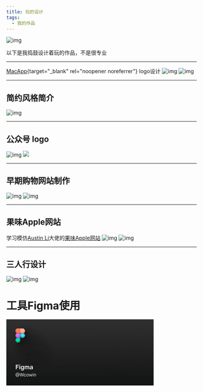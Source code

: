 ```yaml
---
title: 玩的设计
tags:
  - 我的作品
---
```

![img](https://cn.mcecy.com/image/20230401/bd42de2726075c84f5c44297f93cf221.png)

以下是我捣鼓设计着玩的作品，不是很专业  
***
[MacApp](https://macapp.org.cn/){target="_blank" rel="noopener noreferrer"} logo设计
![img](https://cn.mcecy.com/image/20230401/219682aee80dbf42ac2fd6931a719d7b.jpeg)
![img](https://cn.mcecy.com/image/20230401/06fcb3be6f1688dab454cb92e39613cc.png)
***
## 简约风格简介
![img](https://cn.mcecy.com/image/20230715/8ab6c5061737e364fe9ad6502552c5e4.png)
***

## 公众号 logo
![img](https://cn.mcecy.com/image/20230716/fbb63ff1b98f57f4f2cf92b75cfffb4d.jpeg)
<img class="img1" src="https://cn.mcecy.com/image/20230617/4e9361ee7d2d03ecb9de8aef7531db03.jpg">
***
## 早期购物网站制作  
![img](https://cn.mcecy.com/image/20230402/574c2334f9dfc5f88395acebfc630c23.png)
![img](https://cn.mcecy.com/image/20230402/8319a9373ecb7a0319f3d8b036bb412b.png)

***
## 果味Apple网站
学习模仿[Austin Li](https://github.com/austin2035/astro-air-blog)大佬的[果味Apple网站](https://wcowinastro.netlify.app/)
![img](https://cn.mcecy.com/image/20230505/61097d7951b8f10212a5ef7251615771.png)
![img](https://cn.mcecy.com/image/20230505/7d43a3f6641b35f70c7c1c2e1ac33520.png)
***
## 三人行设计
![img](https://cn.mcecy.com/image/20230503/fe666fc82cfee7250bb2afc3b108b2f0.png)
![img](https://cn.mcecy.com/image/20230528/66700ff7433b1618d6b995e13e1c2644.png)

# 工具Figma使用
<svg width="390" height="175" viewBox="0 0 390 175" fill="none" xmlns="http://www.w3.org/2000/svg">
<rect width="390" height="175" fill="url(#paint0_linear_45_32412)"/>
<g opacity="0.05" filter="url(#filter0_f_45_32412)">
<mask id="mask0_45_32412" style="mask-type:alpha" maskUnits="userSpaceOnUse" x="76" y="76" width="48" height="48">
<path d="M76.4022 82.6183C76.4022 79.2009 79.1726 76.4305 82.59 76.4305H88.7778V88.8061H82.59C79.1726 88.8061 76.4022 86.0358 76.4022 82.6183V82.6183Z" fill="#FF773D"/>
<path d="M76.4022 94.9939C76.4022 91.5765 79.1726 88.8062 82.59 88.8062H88.7778V101.182H82.59C79.1726 101.182 76.4022 98.4114 76.4022 94.9939V94.9939Z" fill="#C677FF"/>
<path d="M101.153 82.6183C101.153 79.2009 98.383 76.4305 94.9655 76.4305H88.7777V88.8061H94.9655C98.3829 88.8061 101.153 86.0358 101.153 82.6183V82.6183Z" fill="#FFB1A3"/>
<circle cx="94.9656" cy="94.9939" r="6.1878" fill="#2FEBFF"/>
<path d="M88.7778 107.369C88.7778 110.787 86.0074 113.557 82.59 113.557C79.1726 113.557 76.4022 110.787 76.4022 107.369C76.4022 103.952 79.1726 101.182 82.59 101.182C84.3596 101.182 88.7778 101.182 88.7778 101.182C88.7778 101.182 88.7778 105.722 88.7778 107.369Z" fill="#00EDAB"/>
</mask>
<g mask="url(#mask0_45_32412)">
<g filter="url(#filter1_d_45_32412)">
<rect x="76" y="76" width="47.9993" height="47.9981" fill="#171717"/>
</g>
</g>
</g>
<g opacity="0.1" filter="url(#filter2_f_45_32412)">
<mask id="mask1_45_32412" style="mask-type:alpha" maskUnits="userSpaceOnUse" x="72" y="72" width="48" height="48">
<path d="M72.4022 78.6183C72.4022 75.2009 75.1726 72.4305 78.59 72.4305H84.7778V84.8061H78.59C75.1726 84.8061 72.4022 82.0358 72.4022 78.6183V78.6183Z" fill="#FF773D"/>
<path d="M72.4022 90.9939C72.4022 87.5765 75.1726 84.8062 78.59 84.8062H84.7778V97.1817H78.59C75.1726 97.1817 72.4022 94.4114 72.4022 90.9939V90.9939Z" fill="#C677FF"/>
<path d="M97.1533 78.6183C97.1533 75.2009 94.383 72.4305 90.9655 72.4305H84.7777V84.8061H90.9655C94.3829 84.8061 97.1533 82.0358 97.1533 78.6183V78.6183Z" fill="#FFB1A3"/>
<circle cx="90.9656" cy="90.9939" r="6.1878" fill="#2FEBFF"/>
<path d="M84.7778 103.369C84.7778 106.787 82.0074 109.557 78.59 109.557C75.1726 109.557 72.4022 106.787 72.4022 103.369C72.4022 99.952 75.1726 97.1816 78.59 97.1816C80.3596 97.1816 84.7778 97.1816 84.7778 97.1816C84.7778 97.1816 84.7778 101.722 84.7778 103.369Z" fill="#00EDAB"/>
</mask>
<g mask="url(#mask1_45_32412)">
<g filter="url(#filter3_d_45_32412)">
<rect x="72" y="72" width="47.9993" height="47.9981" fill="#171717"/>
</g>
</g>
</g>
<g opacity="0.15" filter="url(#filter4_f_45_32412)">
<mask id="mask2_45_32412" style="mask-type:alpha" maskUnits="userSpaceOnUse" x="68" y="68" width="48" height="48">
<path d="M68.4022 74.6183C68.4022 71.2009 71.1726 68.4305 74.59 68.4305H80.7778V80.8061H74.59C71.1726 80.8061 68.4022 78.0358 68.4022 74.6183V74.6183Z" fill="#FF773D"/>
<path d="M68.4022 86.9939C68.4022 83.5765 71.1726 80.8062 74.59 80.8062H80.7778V93.1817H74.59C71.1726 93.1817 68.4022 90.4114 68.4022 86.9939V86.9939Z" fill="#C677FF"/>
<path d="M93.1533 74.6183C93.1533 71.2009 90.383 68.4305 86.9655 68.4305H80.7777V80.8061H86.9655C90.3829 80.8061 93.1533 78.0358 93.1533 74.6183V74.6183Z" fill="#FFB1A3"/>
<circle cx="86.9656" cy="86.9939" r="6.1878" fill="#2FEBFF"/>
<path d="M80.7778 99.3694C80.7778 102.787 78.0074 105.557 74.59 105.557C71.1726 105.557 68.4022 102.787 68.4022 99.3694C68.4022 95.952 71.1726 93.1816 74.59 93.1816C76.3596 93.1816 80.7778 93.1816 80.7778 93.1816C80.7778 93.1816 80.7778 97.7216 80.7778 99.3694Z" fill="#00EDAB"/>
</mask>
<g mask="url(#mask2_45_32412)">
<g filter="url(#filter5_d_45_32412)">
<rect x="68" y="68" width="47.9993" height="47.9981" fill="#171717"/>
</g>
</g>
</g>
<g opacity="0.2" filter="url(#filter6_f_45_32412)">
<mask id="mask3_45_32412" style="mask-type:alpha" maskUnits="userSpaceOnUse" x="64" y="64" width="48" height="48">
<path d="M64.4022 70.6183C64.4022 67.2009 67.1726 64.4305 70.59 64.4305H76.7778V76.8061H70.59C67.1726 76.8061 64.4022 74.0358 64.4022 70.6183V70.6183Z" fill="#FF773D"/>
<path d="M64.4022 82.9939C64.4022 79.5765 67.1726 76.8062 70.59 76.8062H76.7778V89.1817H70.59C67.1726 89.1817 64.4022 86.4114 64.4022 82.9939V82.9939Z" fill="#C677FF"/>
<path d="M89.1533 70.6183C89.1533 67.2009 86.383 64.4305 82.9655 64.4305H76.7777V76.8061H82.9655C86.3829 76.8061 89.1533 74.0358 89.1533 70.6183V70.6183Z" fill="#FFB1A3"/>
<circle cx="82.9656" cy="82.9939" r="6.1878" fill="#2FEBFF"/>
<path d="M76.7778 95.3694C76.7778 98.7869 74.0074 101.557 70.59 101.557C67.1726 101.557 64.4022 98.7869 64.4022 95.3694C64.4022 91.952 67.1726 89.1816 70.59 89.1816C72.3596 89.1816 76.7778 89.1816 76.7778 89.1816C76.7778 89.1816 76.7778 93.7216 76.7778 95.3694Z" fill="#00EDAB"/>
</mask>
<g mask="url(#mask3_45_32412)">
<g filter="url(#filter7_d_45_32412)">
<rect x="64" y="64" width="47.9993" height="47.9981" fill="#171717"/>
</g>
</g>
</g>
<g opacity="0.25" filter="url(#filter8_f_45_32412)">
<mask id="mask4_45_32412" style="mask-type:alpha" maskUnits="userSpaceOnUse" x="56" y="56" width="48" height="48">
<path d="M56.4022 62.6183C56.4022 59.2009 59.1726 56.4305 62.59 56.4305H68.7778V68.8061H62.59C59.1726 68.8061 56.4022 66.0358 56.4022 62.6183V62.6183Z" fill="#FF773D"/>
<path d="M56.4022 74.9939C56.4022 71.5765 59.1726 68.8062 62.59 68.8062H68.7778V81.1817H62.59C59.1726 81.1817 56.4022 78.4114 56.4022 74.9939V74.9939Z" fill="#C677FF"/>
<path d="M81.1533 62.6183C81.1533 59.2009 78.383 56.4305 74.9655 56.4305H68.7777V68.8061H74.9655C78.3829 68.8061 81.1533 66.0358 81.1533 62.6183V62.6183Z" fill="#FFB1A3"/>
<circle cx="74.9656" cy="74.9939" r="6.1878" fill="#2FEBFF"/>
<path d="M68.7778 87.3694C68.7778 90.7869 66.0074 93.5572 62.59 93.5572C59.1726 93.5572 56.4022 90.7869 56.4022 87.3694C56.4022 83.952 59.1726 81.1816 62.59 81.1816C64.3596 81.1816 68.7778 81.1816 68.7778 81.1816C68.7778 81.1816 68.7778 85.7216 68.7778 87.3694Z" fill="#00EDAB"/>
</mask>
<g mask="url(#mask4_45_32412)">
<g filter="url(#filter9_d_45_32412)">
<rect x="56" y="56" width="47.9993" height="47.9981" fill="#171717"/>
</g>
</g>
</g>
<g opacity="0.3" filter="url(#filter10_f_45_32412)">
<mask id="mask5_45_32412" style="mask-type:alpha" maskUnits="userSpaceOnUse" x="48" y="48" width="48" height="48">
<path d="M48.4022 54.6183C48.4022 51.2009 51.1726 48.4305 54.59 48.4305H60.7778V60.8061H54.59C51.1726 60.8061 48.4022 58.0358 48.4022 54.6183V54.6183Z" fill="#FF773D"/>
<path d="M48.4022 66.9939C48.4022 63.5765 51.1726 60.8062 54.59 60.8062H60.7778V73.1817H54.59C51.1726 73.1817 48.4022 70.4114 48.4022 66.9939V66.9939Z" fill="#C677FF"/>
<path d="M73.1533 54.6183C73.1533 51.2009 70.383 48.4305 66.9655 48.4305H60.7777V60.8061H66.9655C70.3829 60.8061 73.1533 58.0358 73.1533 54.6183V54.6183Z" fill="#FFB1A3"/>
<circle cx="66.9656" cy="66.9939" r="6.1878" fill="#2FEBFF"/>
<path d="M60.7778 79.3694C60.7778 82.7869 58.0074 85.5572 54.59 85.5572C51.1726 85.5572 48.4022 82.7869 48.4022 79.3694C48.4022 75.952 51.1726 73.1816 54.59 73.1816C56.3596 73.1816 60.7778 73.1816 60.7778 73.1816C60.7778 73.1816 60.7778 77.7216 60.7778 79.3694Z" fill="#00EDAB"/>
</mask>
<g mask="url(#mask5_45_32412)">
<g filter="url(#filter11_d_45_32412)">
<rect x="48" y="48" width="47.9993" height="47.9981" fill="#171717"/>
</g>
</g>
</g>
<g opacity="0.35" filter="url(#filter12_f_45_32412)">
<mask id="mask6_45_32412" style="mask-type:alpha" maskUnits="userSpaceOnUse" x="40" y="40" width="48" height="48">
<path d="M40.4022 46.6183C40.4022 43.2009 43.1726 40.4305 46.59 40.4305H52.7778V52.8061H46.59C43.1726 52.8061 40.4022 50.0358 40.4022 46.6183V46.6183Z" fill="#FF773D"/>
<path d="M40.4022 58.9939C40.4022 55.5765 43.1726 52.8062 46.59 52.8062H52.7778V65.1817H46.59C43.1726 65.1817 40.4022 62.4114 40.4022 58.9939V58.9939Z" fill="#C677FF"/>
<path d="M65.1533 46.6183C65.1533 43.2009 62.383 40.4305 58.9655 40.4305H52.7777V52.8061H58.9655C62.3829 52.8061 65.1533 50.0358 65.1533 46.6183V46.6183Z" fill="#FFB1A3"/>
<circle cx="58.9656" cy="58.9939" r="6.1878" fill="#2FEBFF"/>
<path d="M52.7778 71.3694C52.7778 74.7869 50.0074 77.5572 46.59 77.5572C43.1726 77.5572 40.4022 74.7869 40.4022 71.3694C40.4022 67.952 43.1726 65.1816 46.59 65.1816C48.3596 65.1816 52.7778 65.1816 52.7778 65.1816C52.7778 65.1816 52.7778 69.7216 52.7778 71.3694Z" fill="#00EDAB"/>
</mask>
<g mask="url(#mask6_45_32412)">
<g filter="url(#filter13_d_45_32412)">
<rect x="40" y="40" width="47.9993" height="47.9981" fill="#171717"/>
</g>
</g>
</g>
<g opacity="0.4" filter="url(#filter14_f_45_32412)">
<mask id="mask7_45_32412" style="mask-type:alpha" maskUnits="userSpaceOnUse" x="39" y="39" width="48" height="48">
<path d="M39.4022 45.6183C39.4022 42.2009 42.1726 39.4305 45.59 39.4305H51.7778V51.8061H45.59C42.1726 51.8061 39.4022 49.0358 39.4022 45.6183V45.6183Z" fill="#FF773D"/>
<path d="M39.4022 57.9939C39.4022 54.5765 42.1726 51.8062 45.59 51.8062H51.7778V64.1817H45.59C42.1726 64.1817 39.4022 61.4114 39.4022 57.9939V57.9939Z" fill="#C677FF"/>
<path d="M64.1533 45.6183C64.1533 42.2009 61.383 39.4305 57.9655 39.4305H51.7777V51.8061H57.9655C61.3829 51.8061 64.1533 49.0358 64.1533 45.6183V45.6183Z" fill="#FFB1A3"/>
<circle cx="57.9656" cy="57.9939" r="6.1878" fill="#2FEBFF"/>
<path d="M51.7778 70.3694C51.7778 73.7869 49.0074 76.5572 45.59 76.5572C42.1726 76.5572 39.4022 73.7869 39.4022 70.3694C39.4022 66.952 42.1726 64.1816 45.59 64.1816C47.3596 64.1816 51.7778 64.1816 51.7778 64.1816C51.7778 64.1816 51.7778 68.7216 51.7778 70.3694Z" fill="#00EDAB"/>
</mask>
<g mask="url(#mask7_45_32412)">
<g filter="url(#filter15_d_45_32412)">
<rect x="39" y="39" width="47.9993" height="47.9981" fill="#171717"/>
</g>
</g>
</g>
<g opacity="0.45" filter="url(#filter16_f_45_32412)">
<mask id="mask8_45_32412" style="mask-type:alpha" maskUnits="userSpaceOnUse" x="35" y="35" width="48" height="48">
<path d="M35.4022 41.6183C35.4022 38.2009 38.1726 35.4305 41.59 35.4305H47.7778V47.8061H41.59C38.1726 47.8061 35.4022 45.0358 35.4022 41.6183V41.6183Z" fill="#FF773D"/>
<path d="M35.4022 53.9939C35.4022 50.5765 38.1726 47.8062 41.59 47.8062H47.7778V60.1817H41.59C38.1726 60.1817 35.4022 57.4114 35.4022 53.9939V53.9939Z" fill="#C677FF"/>
<path d="M60.1533 41.6183C60.1533 38.2009 57.383 35.4305 53.9655 35.4305H47.7777V47.8061H53.9655C57.3829 47.8061 60.1533 45.0358 60.1533 41.6183V41.6183Z" fill="#FFB1A3"/>
<circle cx="53.9656" cy="53.9939" r="6.1878" fill="#2FEBFF"/>
<path d="M47.7778 66.3694C47.7778 69.7869 45.0074 72.5572 41.59 72.5572C38.1726 72.5572 35.4022 69.7869 35.4022 66.3694C35.4022 62.952 38.1726 60.1816 41.59 60.1816C43.3596 60.1816 47.7778 60.1816 47.7778 60.1816C47.7778 60.1816 47.7778 64.7216 47.7778 66.3694Z" fill="#00EDAB"/>
</mask>
<g mask="url(#mask8_45_32412)">
<g filter="url(#filter17_d_45_32412)">
<rect x="35" y="35" width="47.9993" height="47.9981" fill="#171717"/>
</g>
</g>
</g>
<g opacity="0.5" filter="url(#filter18_f_45_32412)">
<mask id="mask9_45_32412" style="mask-type:alpha" maskUnits="userSpaceOnUse" x="31" y="31" width="48" height="48">
<path d="M31.4022 37.6183C31.4022 34.2009 34.1726 31.4305 37.59 31.4305H43.7778V43.8061H37.59C34.1726 43.8061 31.4022 41.0358 31.4022 37.6183V37.6183Z" fill="#FF773D"/>
<path d="M31.4022 49.9939C31.4022 46.5765 34.1726 43.8062 37.59 43.8062H43.7778V56.1817H37.59C34.1726 56.1817 31.4022 53.4114 31.4022 49.9939V49.9939Z" fill="#C677FF"/>
<path d="M56.1533 37.6183C56.1533 34.2009 53.383 31.4305 49.9655 31.4305H43.7777V43.8061H49.9655C53.3829 43.8061 56.1533 41.0358 56.1533 37.6183V37.6183Z" fill="#FFB1A3"/>
<circle cx="49.9656" cy="49.9939" r="6.1878" fill="#2FEBFF"/>
<path d="M43.7778 62.3694C43.7778 65.7869 41.0074 68.5572 37.59 68.5572C34.1726 68.5572 31.4022 65.7869 31.4022 62.3694C31.4022 58.952 34.1726 56.1816 37.59 56.1816C39.3596 56.1816 43.7778 56.1816 43.7778 56.1816C43.7778 56.1816 43.7778 60.7216 43.7778 62.3694Z" fill="#00EDAB"/>
</mask>
<g mask="url(#mask9_45_32412)">
<g filter="url(#filter19_d_45_32412)">
<rect x="31" y="31" width="47.9993" height="47.9981" fill="#171717"/>
</g>
</g>
</g>
<g opacity="0.55" filter="url(#filter20_f_45_32412)">
<mask id="mask10_45_32412" style="mask-type:alpha" maskUnits="userSpaceOnUse" x="29" y="29" width="48" height="48">
<path d="M29.4022 35.6183C29.4022 32.2009 32.1726 29.4305 35.59 29.4305H41.7778V41.8061H35.59C32.1726 41.8061 29.4022 39.0358 29.4022 35.6183V35.6183Z" fill="#FF773D"/>
<path d="M29.4022 47.9939C29.4022 44.5765 32.1726 41.8062 35.59 41.8062H41.7778V54.1817H35.59C32.1726 54.1817 29.4022 51.4114 29.4022 47.9939V47.9939Z" fill="#C677FF"/>
<path d="M54.1533 35.6183C54.1533 32.2009 51.383 29.4305 47.9655 29.4305H41.7777V41.8061H47.9655C51.3829 41.8061 54.1533 39.0358 54.1533 35.6183V35.6183Z" fill="#FFB1A3"/>
<circle cx="47.9656" cy="47.9939" r="6.1878" fill="#2FEBFF"/>
<path d="M41.7778 60.3694C41.7778 63.7869 39.0074 66.5572 35.59 66.5572C32.1726 66.5572 29.4022 63.7869 29.4022 60.3694C29.4022 56.952 32.1726 54.1816 35.59 54.1816C37.3596 54.1816 41.7778 54.1816 41.7778 54.1816C41.7778 54.1816 41.7778 58.7216 41.7778 60.3694Z" fill="#00EDAB"/>
</mask>
<g mask="url(#mask10_45_32412)">
<g filter="url(#filter21_d_45_32412)">
<rect x="29" y="29" width="47.9993" height="47.9981" fill="#171717"/>
</g>
</g>
</g>
<g opacity="0.6" filter="url(#filter22_f_45_32412)">
<mask id="mask11_45_32412" style="mask-type:alpha" maskUnits="userSpaceOnUse" x="27" y="27" width="48" height="48">
<path d="M27.4022 33.6183C27.4022 30.2009 30.1726 27.4305 33.59 27.4305H39.7778V39.8061H33.59C30.1726 39.8061 27.4022 37.0358 27.4022 33.6183V33.6183Z" fill="#FF773D"/>
<path d="M27.4022 45.9939C27.4022 42.5765 30.1726 39.8062 33.59 39.8062H39.7778V52.1817H33.59C30.1726 52.1817 27.4022 49.4114 27.4022 45.9939V45.9939Z" fill="#C677FF"/>
<path d="M52.1533 33.6183C52.1533 30.2009 49.383 27.4305 45.9655 27.4305H39.7777V39.8061H45.9655C49.3829 39.8061 52.1533 37.0358 52.1533 33.6183V33.6183Z" fill="#FFB1A3"/>
<circle cx="45.9656" cy="45.9939" r="6.1878" fill="#2FEBFF"/>
<path d="M39.7778 58.3694C39.7778 61.7869 37.0074 64.5572 33.59 64.5572C30.1726 64.5572 27.4022 61.7869 27.4022 58.3694C27.4022 54.952 30.1726 52.1816 33.59 52.1816C35.3596 52.1816 39.7778 52.1816 39.7778 52.1816C39.7778 52.1816 39.7778 56.7216 39.7778 58.3694Z" fill="#00EDAB"/>
</mask>
<g mask="url(#mask11_45_32412)">
<g filter="url(#filter23_d_45_32412)">
<rect x="27" y="27" width="47.9993" height="47.9981" fill="#171717"/>
</g>
</g>
</g>
<g opacity="0.6" filter="url(#filter24_f_45_32412)">
<mask id="mask12_45_32412" style="mask-type:alpha" maskUnits="userSpaceOnUse" x="26" y="26" width="48" height="48">
<path d="M26.4022 32.6183C26.4022 29.2009 29.1726 26.4305 32.59 26.4305H38.7778V38.8061H32.59C29.1726 38.8061 26.4022 36.0358 26.4022 32.6183V32.6183Z" fill="#FF773D"/>
<path d="M26.4022 44.9939C26.4022 41.5765 29.1726 38.8062 32.59 38.8062H38.7778V51.1817H32.59C29.1726 51.1817 26.4022 48.4114 26.4022 44.9939V44.9939Z" fill="#C677FF"/>
<path d="M51.1533 32.6183C51.1533 29.2009 48.383 26.4305 44.9655 26.4305H38.7777V38.8061H44.9655C48.3829 38.8061 51.1533 36.0358 51.1533 32.6183V32.6183Z" fill="#FFB1A3"/>
<circle cx="44.9656" cy="44.9939" r="6.1878" fill="#2FEBFF"/>
<path d="M38.7778 57.3694C38.7778 60.7869 36.0074 63.5572 32.59 63.5572C29.1726 63.5572 26.4022 60.7869 26.4022 57.3694C26.4022 53.952 29.1726 51.1816 32.59 51.1816C34.3596 51.1816 38.7778 51.1816 38.7778 51.1816C38.7778 51.1816 38.7778 55.7216 38.7778 57.3694Z" fill="#00EDAB"/>
</mask>
<g mask="url(#mask12_45_32412)">
<g filter="url(#filter25_d_45_32412)">
<rect x="26" y="26" width="47.9993" height="47.9981" fill="#171717"/>
</g>
</g>
</g>
<g opacity="0.6" filter="url(#filter26_f_45_32412)">
<mask id="mask13_45_32412" style="mask-type:alpha" maskUnits="userSpaceOnUse" x="25" y="25" width="48" height="48">
<path d="M25.4022 31.6183C25.4022 28.2009 28.1726 25.4305 31.59 25.4305H37.7778V37.8061H31.59C28.1726 37.8061 25.4022 35.0358 25.4022 31.6183V31.6183Z" fill="#FF773D"/>
<path d="M25.4022 43.9939C25.4022 40.5765 28.1726 37.8062 31.59 37.8062H37.7778V50.1817H31.59C28.1726 50.1817 25.4022 47.4114 25.4022 43.9939V43.9939Z" fill="#C677FF"/>
<path d="M50.1533 31.6183C50.1533 28.2009 47.383 25.4305 43.9655 25.4305H37.7777V37.8061H43.9655C47.3829 37.8061 50.1533 35.0358 50.1533 31.6183V31.6183Z" fill="#FFB1A3"/>
<circle cx="43.9656" cy="43.9939" r="6.1878" fill="#2FEBFF"/>
<path d="M37.7778 56.3694C37.7778 59.7869 35.0074 62.5572 31.59 62.5572C28.1726 62.5572 25.4022 59.7869 25.4022 56.3694C25.4022 52.952 28.1726 50.1816 31.59 50.1816C33.3596 50.1816 37.7778 50.1816 37.7778 50.1816C37.7778 50.1816 37.7778 54.7216 37.7778 56.3694Z" fill="#00EDAB"/>
</mask>
<g mask="url(#mask13_45_32412)">
<g filter="url(#filter27_d_45_32412)">
<rect x="25" y="25" width="47.9993" height="47.9981" fill="#171717"/>
</g>
</g>
</g>
<g opacity="0.6" filter="url(#filter28_f_45_32412)">
<mask id="mask14_45_32412" style="mask-type:alpha" maskUnits="userSpaceOnUse" x="24" y="24" width="49" height="49">
<path d="M24.9022 31.1183C24.9022 27.7009 27.6726 24.9305 31.09 24.9305H37.2778V37.3061H31.09C27.6726 37.3061 24.9022 34.5358 24.9022 31.1183V31.1183Z" fill="#FF773D"/>
<path d="M24.9022 43.4939C24.9022 40.0765 27.6726 37.3062 31.09 37.3062H37.2778V49.6817H31.09C27.6726 49.6817 24.9022 46.9114 24.9022 43.4939V43.4939Z" fill="#C677FF"/>
<path d="M49.6533 31.1183C49.6533 27.7009 46.883 24.9305 43.4655 24.9305H37.2777V37.3061H43.4655C46.8829 37.3061 49.6533 34.5358 49.6533 31.1183V31.1183Z" fill="#FFB1A3"/>
<circle cx="43.4656" cy="43.4939" r="6.1878" fill="#2FEBFF"/>
<path d="M37.2778 55.8694C37.2778 59.2869 34.5074 62.0572 31.09 62.0572C27.6726 62.0572 24.9022 59.2869 24.9022 55.8694C24.9022 52.452 27.6726 49.6816 31.09 49.6816C32.8596 49.6816 37.2778 49.6816 37.2778 49.6816C37.2778 49.6816 37.2778 54.2216 37.2778 55.8694Z" fill="#00EDAB"/>
</mask>
<g mask="url(#mask14_45_32412)">
<g filter="url(#filter29_d_45_32412)">
<rect x="24.5" y="24.5" width="47.9993" height="47.9981" fill="#171717"/>
</g>
</g>
</g>
<g filter="url(#filter30_ii_45_32412)">
<path d="M24.4022 30.6183C24.4022 27.2009 27.1726 24.4305 30.59 24.4305H36.7778V36.8061H30.59C27.1726 36.8061 24.4022 34.0358 24.4022 30.6183V30.6183Z" fill="#FF773D"/>
</g>
<g filter="url(#filter31_ii_45_32412)">
<path d="M24.4022 42.9939C24.4022 39.5765 27.1726 36.8062 30.59 36.8062H36.7778V49.1817H30.59C27.1726 49.1817 24.4022 46.4114 24.4022 42.9939V42.9939Z" fill="#C677FF"/>
</g>
<g filter="url(#filter32_ii_45_32412)">
<path d="M49.1533 30.6183C49.1533 27.2009 46.383 24.4305 42.9655 24.4305H36.7777V36.8061H42.9655C46.3829 36.8061 49.1533 34.0358 49.1533 30.6183V30.6183Z" fill="#FFB1A3"/>
</g>
<g filter="url(#filter33_ii_45_32412)">
<circle cx="42.9656" cy="42.9939" r="6.1878" fill="#2FEBFF"/>
</g>
<g filter="url(#filter34_ii_45_32412)">
<path d="M36.7778 55.3694C36.7778 58.7869 34.0074 61.5572 30.59 61.5572C27.1726 61.5572 24.4022 58.7869 24.4022 55.3694C24.4022 51.952 27.1726 49.1816 30.59 49.1816C32.3596 49.1816 36.7778 49.1816 36.7778 49.1816C36.7778 49.1816 36.7778 53.7216 36.7778 55.3694Z" fill="#00EDAB"/>
</g>
<path d="M25.1477 132V120.364H32.6023V122.131H27.2557V125.29H32.0909V127.057H27.2557V132H25.1477ZM34.4318 132V123.273H36.4886V132H34.4318ZM35.4659 122.034C35.1402 122.034 34.8598 121.926 34.625 121.71C34.3902 121.491 34.2727 121.227 34.2727 120.92C34.2727 120.61 34.3902 120.347 34.625 120.131C34.8598 119.911 35.1402 119.801 35.4659 119.801C35.7955 119.801 36.0758 119.911 36.3068 120.131C36.5417 120.347 36.6591 120.61 36.6591 120.92C36.6591 121.227 36.5417 121.491 36.3068 121.71C36.0758 121.926 35.7955 122.034 35.4659 122.034ZM42.3991 135.455C41.6605 135.455 41.026 135.354 40.4957 135.153C39.9654 134.956 39.5393 134.691 39.2173 134.358C38.8954 134.025 38.6719 133.655 38.5469 133.25L40.3991 132.801C40.4825 132.972 40.6037 133.14 40.7628 133.307C40.9219 133.477 41.1359 133.617 41.4048 133.727C41.6776 133.841 42.0204 133.898 42.4332 133.898C43.0166 133.898 43.4995 133.756 43.8821 133.472C44.2647 133.191 44.456 132.729 44.456 132.085V130.432H44.3537C44.2476 130.644 44.0923 130.862 43.8878 131.085C43.687 131.309 43.42 131.496 43.0866 131.648C42.7571 131.799 42.3423 131.875 41.8423 131.875C41.1719 131.875 40.5639 131.718 40.0185 131.403C39.4768 131.085 39.045 130.612 38.723 129.983C38.4048 129.35 38.2457 128.559 38.2457 127.608C38.2457 126.65 38.4048 125.841 38.723 125.182C39.045 124.519 39.4787 124.017 40.0241 123.676C40.5696 123.331 41.1776 123.159 41.848 123.159C42.3594 123.159 42.7798 123.246 43.1094 123.42C43.4427 123.591 43.7079 123.797 43.9048 124.04C44.1018 124.278 44.2514 124.504 44.3537 124.716H44.4673V123.273H46.4957V132.142C46.4957 132.888 46.3177 133.506 45.9616 133.994C45.6056 134.483 45.1188 134.848 44.5014 135.091C43.884 135.333 43.1832 135.455 42.3991 135.455ZM42.4162 130.261C42.8518 130.261 43.223 130.155 43.5298 129.943C43.8366 129.731 44.0696 129.426 44.2287 129.028C44.3878 128.631 44.4673 128.153 44.4673 127.597C44.4673 127.047 44.3878 126.566 44.2287 126.153C44.0734 125.741 43.8423 125.42 43.5355 125.193C43.2325 124.962 42.8594 124.847 42.4162 124.847C41.9579 124.847 41.5753 124.966 41.2685 125.205C40.9616 125.443 40.7306 125.771 40.5753 126.188C40.42 126.6 40.3423 127.07 40.3423 127.597C40.3423 128.131 40.42 128.598 40.5753 129C40.7344 129.398 40.9673 129.708 41.2741 129.932C41.5848 130.152 41.9654 130.261 42.4162 130.261ZM48.6037 132V123.273H50.5696V124.756H50.6719C50.8537 124.256 51.1548 123.866 51.5753 123.585C51.9957 123.301 52.4976 123.159 53.081 123.159C53.6719 123.159 54.17 123.303 54.5753 123.591C54.9844 123.875 55.2723 124.263 55.4389 124.756H55.5298C55.723 124.271 56.0488 123.884 56.5071 123.597C56.9692 123.305 57.5166 123.159 58.1491 123.159C58.9522 123.159 59.6075 123.413 60.1151 123.92C60.6226 124.428 60.8764 125.169 60.8764 126.142V132H58.8139V126.46C58.8139 125.919 58.67 125.523 58.3821 125.273C58.0942 125.019 57.742 124.892 57.3253 124.892C56.8291 124.892 56.4408 125.047 56.1605 125.358C55.884 125.665 55.7457 126.064 55.7457 126.557V132H53.7287V126.375C53.7287 125.924 53.5923 125.564 53.3196 125.295C53.0507 125.027 52.6984 124.892 52.2628 124.892C51.9673 124.892 51.6984 124.968 51.456 125.119C51.2135 125.267 51.0204 125.477 50.8764 125.75C50.7325 126.019 50.6605 126.333 50.6605 126.693V132H48.6037ZM65.4744 132.176C64.9214 132.176 64.4233 132.078 63.9801 131.881C63.5407 131.68 63.1922 131.384 62.9347 130.994C62.6809 130.604 62.554 130.123 62.554 129.551C62.554 129.059 62.6449 128.652 62.8267 128.33C63.0085 128.008 63.2566 127.75 63.571 127.557C63.8854 127.364 64.2396 127.218 64.6335 127.119C65.0313 127.017 65.4422 126.943 65.8665 126.898C66.3778 126.845 66.7926 126.797 67.1108 126.756C67.429 126.71 67.66 126.642 67.804 126.551C67.9517 126.456 68.0256 126.311 68.0256 126.114V126.08C68.0256 125.652 67.8987 125.32 67.6449 125.085C67.3911 124.85 67.0256 124.733 66.5483 124.733C66.0445 124.733 65.6449 124.843 65.3494 125.062C65.0578 125.282 64.8608 125.542 64.7585 125.841L62.8381 125.568C62.9896 125.038 63.2396 124.595 63.5881 124.239C63.9366 123.879 64.3627 123.61 64.8665 123.432C65.3703 123.25 65.9271 123.159 66.5369 123.159C66.9574 123.159 67.3759 123.208 67.7926 123.307C68.2093 123.405 68.59 123.568 68.9347 123.795C69.2794 124.019 69.5559 124.324 69.7642 124.71C69.9763 125.097 70.0824 125.58 70.0824 126.159V132H68.1051V130.801H68.0369C67.9119 131.044 67.7358 131.271 67.5085 131.483C67.285 131.691 67.0028 131.86 66.6619 131.989C66.3248 132.114 65.929 132.176 65.4744 132.176ZM66.0085 130.665C66.4214 130.665 66.7794 130.583 67.0824 130.42C67.3854 130.254 67.6184 130.034 67.7812 129.761C67.9479 129.489 68.0312 129.191 68.0312 128.869V127.841C67.9669 127.894 67.857 127.943 67.7017 127.989C67.5502 128.034 67.3797 128.074 67.1903 128.108C67.0009 128.142 66.8134 128.172 66.6278 128.199C66.4422 128.225 66.2813 128.248 66.1449 128.267C65.8381 128.309 65.5634 128.377 65.321 128.472C65.0786 128.566 64.8873 128.699 64.7472 128.869C64.607 129.036 64.5369 129.252 64.5369 129.517C64.5369 129.896 64.6752 130.182 64.9517 130.375C65.2282 130.568 65.5805 130.665 66.0085 130.665Z" fill="#FBFBFB"/>
<path d="M29.9489 152.023C29.0795 152.023 28.3111 151.903 27.6435 151.665C26.9759 151.429 26.4148 151.081 25.9602 150.621C25.5057 150.161 25.1619 149.597 24.929 148.929C24.696 148.261 24.5795 147.497 24.5795 146.636C24.5795 145.804 24.6974 145.06 24.9332 144.403C25.1719 143.747 25.517 143.19 25.9688 142.733C26.4233 142.273 26.9744 141.922 27.6222 141.68C28.2727 141.439 29.0085 141.318 29.8295 141.318C30.6278 141.318 31.3267 141.449 31.9261 141.71C32.5284 141.969 33.0313 142.32 33.4347 142.763C33.8409 143.203 34.1449 143.699 34.3466 144.25C34.5511 144.801 34.6534 145.369 34.6534 145.955C34.6534 146.366 34.6335 146.784 34.5938 147.207C34.554 147.631 34.4702 148.02 34.3423 148.375C34.2145 148.727 34.017 149.011 33.75 149.227C33.4858 149.443 33.1278 149.551 32.6761 149.551C32.4773 149.551 32.2585 149.52 32.0199 149.457C31.7812 149.395 31.5696 149.291 31.3849 149.146C31.2003 149.001 31.0909 148.807 31.0568 148.562H31.0057C30.9375 148.727 30.8324 148.884 30.6903 149.031C30.5511 149.179 30.3679 149.297 30.1406 149.385C29.9162 149.473 29.642 149.511 29.3182 149.5C28.9489 149.486 28.6236 149.403 28.3423 149.253C28.0611 149.099 27.8253 148.892 27.6349 148.631C27.4474 148.366 27.3054 148.061 27.2088 147.714C27.1151 147.365 27.0682 146.989 27.0682 146.585C27.0682 146.202 27.125 145.851 27.2386 145.533C27.3523 145.214 27.5099 144.936 27.7116 144.697C27.9162 144.459 28.1548 144.268 28.4276 144.126C28.7031 143.982 29 143.892 29.3182 143.858C29.6023 143.83 29.8608 143.842 30.0938 143.896C30.3267 143.947 30.5185 144.026 30.669 144.131C30.8196 144.233 30.9148 144.347 30.9545 144.472H31.0057V143.994H31.9091V147.847C31.9091 148.085 31.9759 148.295 32.1094 148.477C32.2429 148.659 32.4375 148.75 32.6932 148.75C32.983 148.75 33.2045 148.651 33.358 148.452C33.5142 148.253 33.6207 147.946 33.6776 147.531C33.7372 147.116 33.767 146.585 33.767 145.938C33.767 145.557 33.7145 145.182 33.6094 144.812C33.5071 144.44 33.3509 144.092 33.1406 143.768C32.9332 143.445 32.6705 143.159 32.3523 142.912C32.0341 142.665 31.6605 142.472 31.2315 142.332C30.8054 142.19 30.321 142.119 29.7784 142.119C29.1108 142.119 28.5128 142.223 27.9844 142.43C27.4588 142.635 27.0114 142.935 26.642 143.33C26.2756 143.722 25.9957 144.199 25.8026 144.761C25.6122 145.321 25.517 145.957 25.517 146.67C25.517 147.395 25.6122 148.038 25.8026 148.601C25.9957 149.163 26.2798 149.638 26.6548 150.024C27.0327 150.411 27.5 150.705 28.0568 150.906C28.6136 151.105 29.2557 151.205 29.983 151.205C30.2955 151.205 30.6037 151.175 30.9077 151.115C31.2116 151.055 31.4801 150.99 31.7131 150.919C31.946 150.848 32.1136 150.795 32.2159 150.761L32.4545 151.545C32.2784 151.619 32.0483 151.693 31.7642 151.767C31.483 151.841 31.1818 151.902 30.8608 151.95C30.5426 151.999 30.2386 152.023 29.9489 152.023ZM29.4545 148.631C29.8352 148.631 30.1435 148.554 30.3793 148.401C30.6151 148.247 30.7869 148.016 30.8949 147.706C31.0028 147.396 31.0568 147.006 31.0568 146.534C31.0568 146.057 30.9972 145.685 30.8778 145.418C30.7585 145.151 30.5824 144.963 30.3494 144.855C30.1165 144.747 29.8295 144.693 29.4886 144.693C29.1648 144.693 28.8878 144.778 28.6577 144.949C28.4304 145.116 28.2557 145.341 28.1335 145.622C28.0142 145.901 27.9545 146.205 27.9545 146.534C27.9545 146.898 28.0028 147.24 28.0994 147.561C28.196 147.879 28.3537 148.138 28.5724 148.337C28.7912 148.533 29.0852 148.631 29.4545 148.631ZM37.8803 151L35.494 142.273H36.5678L38.3917 149.381H38.4769L40.3349 142.273H41.5281L43.386 149.381H43.4712L45.2951 142.273H46.369L43.9826 151H42.8917L40.9656 144.045H40.8974L38.9712 151H37.8803ZM49.5991 151.136C48.9854 151.136 48.457 150.991 48.0138 150.702C47.5707 150.412 47.2298 150.013 46.9911 149.504C46.7525 148.996 46.6332 148.415 46.6332 147.761C46.6332 147.097 46.7553 146.51 46.9996 146.001C47.2468 145.49 47.5906 145.091 48.0309 144.804C48.4741 144.514 48.9911 144.369 49.582 144.369C50.0423 144.369 50.457 144.455 50.8263 144.625C51.1957 144.795 51.4982 145.034 51.734 145.341C51.9698 145.648 52.1161 146.006 52.1729 146.415H51.1673C51.0906 146.116 50.9201 145.852 50.6559 145.622C50.3945 145.389 50.0423 145.273 49.5991 145.273C49.207 145.273 48.8633 145.375 48.5678 145.58C48.2752 145.781 48.0465 146.067 47.8817 146.436C47.7198 146.803 47.6388 147.233 47.6388 147.727C47.6388 148.233 47.7184 148.673 47.8775 149.048C48.0394 149.423 48.2667 149.714 48.5593 149.922C48.8548 150.129 49.2013 150.233 49.5991 150.233C49.8604 150.233 50.0977 150.188 50.3107 150.097C50.5238 150.006 50.7042 149.875 50.8519 149.705C50.9996 149.534 51.1048 149.33 51.1673 149.091H52.1729C52.1161 149.477 51.9755 149.825 51.7511 150.135C51.5295 150.442 51.2354 150.686 50.869 150.868C50.5053 151.047 50.082 151.136 49.5991 151.136ZM56.3022 151.136C55.7113 151.136 55.1928 150.996 54.7468 150.714C54.3036 150.433 53.957 150.04 53.707 149.534C53.4599 149.028 53.3363 148.437 53.3363 147.761C53.3363 147.08 53.4599 146.484 53.707 145.976C53.957 145.467 54.3036 145.072 54.7468 144.791C55.1928 144.51 55.7113 144.369 56.3022 144.369C56.8931 144.369 57.4102 144.51 57.8533 144.791C58.2994 145.072 58.646 145.467 58.8931 145.976C59.1431 146.484 59.2681 147.08 59.2681 147.761C59.2681 148.437 59.1431 149.028 58.8931 149.534C58.646 150.04 58.2994 150.433 57.8533 150.714C57.4102 150.996 56.8931 151.136 56.3022 151.136ZM56.3022 150.233C56.7511 150.233 57.1204 150.118 57.4102 149.888C57.6999 149.658 57.9144 149.355 58.0536 148.98C58.1928 148.605 58.2624 148.199 58.2624 147.761C58.2624 147.324 58.1928 146.916 58.0536 146.538C57.9144 146.161 57.6999 145.855 57.4102 145.622C57.1204 145.389 56.7511 145.273 56.3022 145.273C55.8533 145.273 55.484 145.389 55.1942 145.622C54.9045 145.855 54.69 146.161 54.5508 146.538C54.4116 146.916 54.342 147.324 54.342 147.761C54.342 148.199 54.4116 148.605 54.5508 148.98C54.69 149.355 54.9045 149.658 55.1942 149.888C55.484 150.118 55.8533 150.233 56.3022 150.233ZM62.0636 151L60.0692 144.455H61.1261L62.5408 149.466H62.609L64.0067 144.455H65.0806L66.4613 149.449H66.5295L67.9442 144.455H69.0011L67.0067 151H66.0181L64.5863 145.972H64.484L63.0522 151H62.0636ZM70.3306 151V144.455H71.3363V151H70.3306ZM70.842 143.364C70.646 143.364 70.4769 143.297 70.3349 143.163C70.1957 143.03 70.1261 142.869 70.1261 142.682C70.1261 142.494 70.1957 142.334 70.3349 142.2C70.4769 142.067 70.646 142 70.842 142C71.038 142 71.2056 142.067 71.3448 142.2C71.4869 142.334 71.5579 142.494 71.5579 142.682C71.5579 142.869 71.4869 143.03 71.3448 143.163C71.2056 143.297 71.038 143.364 70.842 143.364ZM74.1839 147.062V151H73.1783V144.455H74.1499V145.477H74.2351C74.3885 145.145 74.6214 144.878 74.9339 144.676C75.2464 144.472 75.6499 144.369 76.1442 144.369C76.5874 144.369 76.9751 144.46 77.3075 144.642C77.6399 144.821 77.8984 145.094 78.0831 145.46C78.2678 145.824 78.3601 146.284 78.3601 146.841V151H77.3544V146.909C77.3544 146.395 77.2209 145.994 76.9538 145.707C76.6868 145.418 76.3203 145.273 75.8544 145.273C75.5334 145.273 75.2464 145.342 74.9936 145.482C74.7436 145.621 74.5462 145.824 74.4013 146.091C74.2564 146.358 74.1839 146.682 74.1839 147.062Z" fill="#FBFBFB"/>
<defs>
<filter id="filter0_f_45_32412" x="28" y="28" width="144" height="144" filterUnits="userSpaceOnUse" color-interpolation-filters="sRGB">
<feFlood flood-opacity="0" result="BackgroundImageFix"/>
<feBlend mode="normal" in="SourceGraphic" in2="BackgroundImageFix" result="shape"/>
<feGaussianBlur stdDeviation="24" result="effect1_foregroundBlur_45_32412"/>
</filter>
<filter id="filter1_d_45_32412" x="72" y="76" width="55.9993" height="55.9982" filterUnits="userSpaceOnUse" color-interpolation-filters="sRGB">
<feFlood flood-opacity="0" result="BackgroundImageFix"/>
<feColorMatrix in="SourceAlpha" type="matrix" values="0 0 0 0 0 0 0 0 0 0 0 0 0 0 0 0 0 0 127 0" result="hardAlpha"/>
<feOffset dy="4"/>
<feGaussianBlur stdDeviation="2"/>
<feComposite in2="hardAlpha" operator="out"/>
<feColorMatrix type="matrix" values="0 0 0 0 0 0 0 0 0 0 0 0 0 0 0 0 0 0 0.25 0"/>
<feBlend mode="normal" in2="BackgroundImageFix" result="effect1_dropShadow_45_32412"/>
<feBlend mode="normal" in="SourceGraphic" in2="effect1_dropShadow_45_32412" result="shape"/>
</filter>
<filter id="filter2_f_45_32412" x="28" y="28" width="136" height="136" filterUnits="userSpaceOnUse" color-interpolation-filters="sRGB">
<feFlood flood-opacity="0" result="BackgroundImageFix"/>
<feBlend mode="normal" in="SourceGraphic" in2="BackgroundImageFix" result="shape"/>
<feGaussianBlur stdDeviation="22" result="effect1_foregroundBlur_45_32412"/>
</filter>
<filter id="filter3_d_45_32412" x="68" y="72" width="55.9993" height="55.9982" filterUnits="userSpaceOnUse" color-interpolation-filters="sRGB">
<feFlood flood-opacity="0" result="BackgroundImageFix"/>
<feColorMatrix in="SourceAlpha" type="matrix" values="0 0 0 0 0 0 0 0 0 0 0 0 0 0 0 0 0 0 127 0" result="hardAlpha"/>
<feOffset dy="4"/>
<feGaussianBlur stdDeviation="2"/>
<feComposite in2="hardAlpha" operator="out"/>
<feColorMatrix type="matrix" values="0 0 0 0 0 0 0 0 0 0 0 0 0 0 0 0 0 0 0.25 0"/>
<feBlend mode="normal" in2="BackgroundImageFix" result="effect1_dropShadow_45_32412"/>
<feBlend mode="normal" in="SourceGraphic" in2="effect1_dropShadow_45_32412" result="shape"/>
</filter>
<filter id="filter4_f_45_32412" x="28" y="28" width="128" height="128" filterUnits="userSpaceOnUse" color-interpolation-filters="sRGB">
<feFlood flood-opacity="0" result="BackgroundImageFix"/>
<feBlend mode="normal" in="SourceGraphic" in2="BackgroundImageFix" result="shape"/>
<feGaussianBlur stdDeviation="20" result="effect1_foregroundBlur_45_32412"/>
</filter>
<filter id="filter5_d_45_32412" x="64" y="68" width="55.9993" height="55.9982" filterUnits="userSpaceOnUse" color-interpolation-filters="sRGB">
<feFlood flood-opacity="0" result="BackgroundImageFix"/>
<feColorMatrix in="SourceAlpha" type="matrix" values="0 0 0 0 0 0 0 0 0 0 0 0 0 0 0 0 0 0 127 0" result="hardAlpha"/>
<feOffset dy="4"/>
<feGaussianBlur stdDeviation="2"/>
<feComposite in2="hardAlpha" operator="out"/>
<feColorMatrix type="matrix" values="0 0 0 0 0 0 0 0 0 0 0 0 0 0 0 0 0 0 0.25 0"/>
<feBlend mode="normal" in2="BackgroundImageFix" result="effect1_dropShadow_45_32412"/>
<feBlend mode="normal" in="SourceGraphic" in2="effect1_dropShadow_45_32412" result="shape"/>
</filter>
<filter id="filter6_f_45_32412" x="24" y="24" width="128" height="128" filterUnits="userSpaceOnUse" color-interpolation-filters="sRGB">
<feFlood flood-opacity="0" result="BackgroundImageFix"/>
<feBlend mode="normal" in="SourceGraphic" in2="BackgroundImageFix" result="shape"/>
<feGaussianBlur stdDeviation="20" result="effect1_foregroundBlur_45_32412"/>
</filter>
<filter id="filter7_d_45_32412" x="60" y="64" width="55.9993" height="55.9982" filterUnits="userSpaceOnUse" color-interpolation-filters="sRGB">
<feFlood flood-opacity="0" result="BackgroundImageFix"/>
<feColorMatrix in="SourceAlpha" type="matrix" values="0 0 0 0 0 0 0 0 0 0 0 0 0 0 0 0 0 0 127 0" result="hardAlpha"/>
<feOffset dy="4"/>
<feGaussianBlur stdDeviation="2"/>
<feComposite in2="hardAlpha" operator="out"/>
<feColorMatrix type="matrix" values="0 0 0 0 0 0 0 0 0 0 0 0 0 0 0 0 0 0 0.25 0"/>
<feBlend mode="normal" in2="BackgroundImageFix" result="effect1_dropShadow_45_32412"/>
<feBlend mode="normal" in="SourceGraphic" in2="effect1_dropShadow_45_32412" result="shape"/>
</filter>
<filter id="filter8_f_45_32412" x="24" y="24" width="112" height="112" filterUnits="userSpaceOnUse" color-interpolation-filters="sRGB">
<feFlood flood-opacity="0" result="BackgroundImageFix"/>
<feBlend mode="normal" in="SourceGraphic" in2="BackgroundImageFix" result="shape"/>
<feGaussianBlur stdDeviation="16" result="effect1_foregroundBlur_45_32412"/>
</filter>
<filter id="filter9_d_45_32412" x="52" y="56" width="55.9993" height="55.9982" filterUnits="userSpaceOnUse" color-interpolation-filters="sRGB">
<feFlood flood-opacity="0" result="BackgroundImageFix"/>
<feColorMatrix in="SourceAlpha" type="matrix" values="0 0 0 0 0 0 0 0 0 0 0 0 0 0 0 0 0 0 127 0" result="hardAlpha"/>
<feOffset dy="4"/>
<feGaussianBlur stdDeviation="2"/>
<feComposite in2="hardAlpha" operator="out"/>
<feColorMatrix type="matrix" values="0 0 0 0 0 0 0 0 0 0 0 0 0 0 0 0 0 0 0.25 0"/>
<feBlend mode="normal" in2="BackgroundImageFix" result="effect1_dropShadow_45_32412"/>
<feBlend mode="normal" in="SourceGraphic" in2="effect1_dropShadow_45_32412" result="shape"/>
</filter>
<filter id="filter10_f_45_32412" x="20" y="20" width="104" height="104" filterUnits="userSpaceOnUse" color-interpolation-filters="sRGB">
<feFlood flood-opacity="0" result="BackgroundImageFix"/>
<feBlend mode="normal" in="SourceGraphic" in2="BackgroundImageFix" result="shape"/>
<feGaussianBlur stdDeviation="14" result="effect1_foregroundBlur_45_32412"/>
</filter>
<filter id="filter11_d_45_32412" x="44" y="48" width="55.9993" height="55.9982" filterUnits="userSpaceOnUse" color-interpolation-filters="sRGB">
<feFlood flood-opacity="0" result="BackgroundImageFix"/>
<feColorMatrix in="SourceAlpha" type="matrix" values="0 0 0 0 0 0 0 0 0 0 0 0 0 0 0 0 0 0 127 0" result="hardAlpha"/>
<feOffset dy="4"/>
<feGaussianBlur stdDeviation="2"/>
<feComposite in2="hardAlpha" operator="out"/>
<feColorMatrix type="matrix" values="0 0 0 0 0 0 0 0 0 0 0 0 0 0 0 0 0 0 0.25 0"/>
<feBlend mode="normal" in2="BackgroundImageFix" result="effect1_dropShadow_45_32412"/>
<feBlend mode="normal" in="SourceGraphic" in2="effect1_dropShadow_45_32412" result="shape"/>
</filter>
<filter id="filter12_f_45_32412" x="16" y="16" width="96" height="96" filterUnits="userSpaceOnUse" color-interpolation-filters="sRGB">
<feFlood flood-opacity="0" result="BackgroundImageFix"/>
<feBlend mode="normal" in="SourceGraphic" in2="BackgroundImageFix" result="shape"/>
<feGaussianBlur stdDeviation="12" result="effect1_foregroundBlur_45_32412"/>
</filter>
<filter id="filter13_d_45_32412" x="36" y="40" width="55.9993" height="55.9982" filterUnits="userSpaceOnUse" color-interpolation-filters="sRGB">
<feFlood flood-opacity="0" result="BackgroundImageFix"/>
<feColorMatrix in="SourceAlpha" type="matrix" values="0 0 0 0 0 0 0 0 0 0 0 0 0 0 0 0 0 0 127 0" result="hardAlpha"/>
<feOffset dy="4"/>
<feGaussianBlur stdDeviation="2"/>
<feComposite in2="hardAlpha" operator="out"/>
<feColorMatrix type="matrix" values="0 0 0 0 0 0 0 0 0 0 0 0 0 0 0 0 0 0 0.25 0"/>
<feBlend mode="normal" in2="BackgroundImageFix" result="effect1_dropShadow_45_32412"/>
<feBlend mode="normal" in="SourceGraphic" in2="effect1_dropShadow_45_32412" result="shape"/>
</filter>
<filter id="filter14_f_45_32412" x="15" y="15" width="96" height="96" filterUnits="userSpaceOnUse" color-interpolation-filters="sRGB">
<feFlood flood-opacity="0" result="BackgroundImageFix"/>
<feBlend mode="normal" in="SourceGraphic" in2="BackgroundImageFix" result="shape"/>
<feGaussianBlur stdDeviation="12" result="effect1_foregroundBlur_45_32412"/>
</filter>
<filter id="filter15_d_45_32412" x="35" y="39" width="55.9993" height="55.9982" filterUnits="userSpaceOnUse" color-interpolation-filters="sRGB">
<feFlood flood-opacity="0" result="BackgroundImageFix"/>
<feColorMatrix in="SourceAlpha" type="matrix" values="0 0 0 0 0 0 0 0 0 0 0 0 0 0 0 0 0 0 127 0" result="hardAlpha"/>
<feOffset dy="4"/>
<feGaussianBlur stdDeviation="2"/>
<feComposite in2="hardAlpha" operator="out"/>
<feColorMatrix type="matrix" values="0 0 0 0 0 0 0 0 0 0 0 0 0 0 0 0 0 0 0.25 0"/>
<feBlend mode="normal" in2="BackgroundImageFix" result="effect1_dropShadow_45_32412"/>
<feBlend mode="normal" in="SourceGraphic" in2="effect1_dropShadow_45_32412" result="shape"/>
</filter>
<filter id="filter16_f_45_32412" x="19" y="19" width="80" height="80" filterUnits="userSpaceOnUse" color-interpolation-filters="sRGB">
<feFlood flood-opacity="0" result="BackgroundImageFix"/>
<feBlend mode="normal" in="SourceGraphic" in2="BackgroundImageFix" result="shape"/>
<feGaussianBlur stdDeviation="8" result="effect1_foregroundBlur_45_32412"/>
</filter>
<filter id="filter17_d_45_32412" x="31" y="35" width="55.9993" height="55.9982" filterUnits="userSpaceOnUse" color-interpolation-filters="sRGB">
<feFlood flood-opacity="0" result="BackgroundImageFix"/>
<feColorMatrix in="SourceAlpha" type="matrix" values="0 0 0 0 0 0 0 0 0 0 0 0 0 0 0 0 0 0 127 0" result="hardAlpha"/>
<feOffset dy="4"/>
<feGaussianBlur stdDeviation="2"/>
<feComposite in2="hardAlpha" operator="out"/>
<feColorMatrix type="matrix" values="0 0 0 0 0 0 0 0 0 0 0 0 0 0 0 0 0 0 0.25 0"/>
<feBlend mode="normal" in2="BackgroundImageFix" result="effect1_dropShadow_45_32412"/>
<feBlend mode="normal" in="SourceGraphic" in2="effect1_dropShadow_45_32412" result="shape"/>
</filter>
<filter id="filter18_f_45_32412" x="21" y="21" width="68" height="68" filterUnits="userSpaceOnUse" color-interpolation-filters="sRGB">
<feFlood flood-opacity="0" result="BackgroundImageFix"/>
<feBlend mode="normal" in="SourceGraphic" in2="BackgroundImageFix" result="shape"/>
<feGaussianBlur stdDeviation="5" result="effect1_foregroundBlur_45_32412"/>
</filter>
<filter id="filter19_d_45_32412" x="27" y="31" width="55.9993" height="55.9982" filterUnits="userSpaceOnUse" color-interpolation-filters="sRGB">
<feFlood flood-opacity="0" result="BackgroundImageFix"/>
<feColorMatrix in="SourceAlpha" type="matrix" values="0 0 0 0 0 0 0 0 0 0 0 0 0 0 0 0 0 0 127 0" result="hardAlpha"/>
<feOffset dy="4"/>
<feGaussianBlur stdDeviation="2"/>
<feComposite in2="hardAlpha" operator="out"/>
<feColorMatrix type="matrix" values="0 0 0 0 0 0 0 0 0 0 0 0 0 0 0 0 0 0 0.25 0"/>
<feBlend mode="normal" in2="BackgroundImageFix" result="effect1_dropShadow_45_32412"/>
<feBlend mode="normal" in="SourceGraphic" in2="effect1_dropShadow_45_32412" result="shape"/>
</filter>
<filter id="filter20_f_45_32412" x="23" y="23" width="60" height="60" filterUnits="userSpaceOnUse" color-interpolation-filters="sRGB">
<feFlood flood-opacity="0" result="BackgroundImageFix"/>
<feBlend mode="normal" in="SourceGraphic" in2="BackgroundImageFix" result="shape"/>
<feGaussianBlur stdDeviation="3" result="effect1_foregroundBlur_45_32412"/>
</filter>
<filter id="filter21_d_45_32412" x="25" y="29" width="55.9993" height="55.9982" filterUnits="userSpaceOnUse" color-interpolation-filters="sRGB">
<feFlood flood-opacity="0" result="BackgroundImageFix"/>
<feColorMatrix in="SourceAlpha" type="matrix" values="0 0 0 0 0 0 0 0 0 0 0 0 0 0 0 0 0 0 127 0" result="hardAlpha"/>
<feOffset dy="4"/>
<feGaussianBlur stdDeviation="2"/>
<feComposite in2="hardAlpha" operator="out"/>
<feColorMatrix type="matrix" values="0 0 0 0 0 0 0 0 0 0 0 0 0 0 0 0 0 0 0.25 0"/>
<feBlend mode="normal" in2="BackgroundImageFix" result="effect1_dropShadow_45_32412"/>
<feBlend mode="normal" in="SourceGraphic" in2="effect1_dropShadow_45_32412" result="shape"/>
</filter>
<filter id="filter22_f_45_32412" x="23" y="23" width="56" height="56" filterUnits="userSpaceOnUse" color-interpolation-filters="sRGB">
<feFlood flood-opacity="0" result="BackgroundImageFix"/>
<feBlend mode="normal" in="SourceGraphic" in2="BackgroundImageFix" result="shape"/>
<feGaussianBlur stdDeviation="2" result="effect1_foregroundBlur_45_32412"/>
</filter>
<filter id="filter23_d_45_32412" x="23" y="27" width="55.9993" height="55.9982" filterUnits="userSpaceOnUse" color-interpolation-filters="sRGB">
<feFlood flood-opacity="0" result="BackgroundImageFix"/>
<feColorMatrix in="SourceAlpha" type="matrix" values="0 0 0 0 0 0 0 0 0 0 0 0 0 0 0 0 0 0 127 0" result="hardAlpha"/>
<feOffset dy="4"/>
<feGaussianBlur stdDeviation="2"/>
<feComposite in2="hardAlpha" operator="out"/>
<feColorMatrix type="matrix" values="0 0 0 0 0 0 0 0 0 0 0 0 0 0 0 0 0 0 0.25 0"/>
<feBlend mode="normal" in2="BackgroundImageFix" result="effect1_dropShadow_45_32412"/>
<feBlend mode="normal" in="SourceGraphic" in2="effect1_dropShadow_45_32412" result="shape"/>
</filter>
<filter id="filter24_f_45_32412" x="23" y="23" width="54" height="54" filterUnits="userSpaceOnUse" color-interpolation-filters="sRGB">
<feFlood flood-opacity="0" result="BackgroundImageFix"/>
<feBlend mode="normal" in="SourceGraphic" in2="BackgroundImageFix" result="shape"/>
<feGaussianBlur stdDeviation="1.5" result="effect1_foregroundBlur_45_32412"/>
</filter>
<filter id="filter25_d_45_32412" x="22" y="26" width="55.9993" height="55.9982" filterUnits="userSpaceOnUse" color-interpolation-filters="sRGB">
<feFlood flood-opacity="0" result="BackgroundImageFix"/>
<feColorMatrix in="SourceAlpha" type="matrix" values="0 0 0 0 0 0 0 0 0 0 0 0 0 0 0 0 0 0 127 0" result="hardAlpha"/>
<feOffset dy="4"/>
<feGaussianBlur stdDeviation="2"/>
<feComposite in2="hardAlpha" operator="out"/>
<feColorMatrix type="matrix" values="0 0 0 0 0 0 0 0 0 0 0 0 0 0 0 0 0 0 0.25 0"/>
<feBlend mode="normal" in2="BackgroundImageFix" result="effect1_dropShadow_45_32412"/>
<feBlend mode="normal" in="SourceGraphic" in2="effect1_dropShadow_45_32412" result="shape"/>
</filter>
<filter id="filter26_f_45_32412" x="23" y="23" width="52" height="52" filterUnits="userSpaceOnUse" color-interpolation-filters="sRGB">
<feFlood flood-opacity="0" result="BackgroundImageFix"/>
<feBlend mode="normal" in="SourceGraphic" in2="BackgroundImageFix" result="shape"/>
<feGaussianBlur stdDeviation="1" result="effect1_foregroundBlur_45_32412"/>
</filter>
<filter id="filter27_d_45_32412" x="21" y="25" width="55.9993" height="55.9982" filterUnits="userSpaceOnUse" color-interpolation-filters="sRGB">
<feFlood flood-opacity="0" result="BackgroundImageFix"/>
<feColorMatrix in="SourceAlpha" type="matrix" values="0 0 0 0 0 0 0 0 0 0 0 0 0 0 0 0 0 0 127 0" result="hardAlpha"/>
<feOffset dy="4"/>
<feGaussianBlur stdDeviation="2"/>
<feComposite in2="hardAlpha" operator="out"/>
<feColorMatrix type="matrix" values="0 0 0 0 0 0 0 0 0 0 0 0 0 0 0 0 0 0 0.25 0"/>
<feBlend mode="normal" in2="BackgroundImageFix" result="effect1_dropShadow_45_32412"/>
<feBlend mode="normal" in="SourceGraphic" in2="effect1_dropShadow_45_32412" result="shape"/>
</filter>
<filter id="filter28_f_45_32412" x="23.5" y="23.5" width="50" height="50" filterUnits="userSpaceOnUse" color-interpolation-filters="sRGB">
<feFlood flood-opacity="0" result="BackgroundImageFix"/>
<feBlend mode="normal" in="SourceGraphic" in2="BackgroundImageFix" result="shape"/>
<feGaussianBlur stdDeviation="0.5" result="effect1_foregroundBlur_45_32412"/>
</filter>
<filter id="filter29_d_45_32412" x="20.5" y="24.5" width="55.9993" height="55.9982" filterUnits="userSpaceOnUse" color-interpolation-filters="sRGB">
<feFlood flood-opacity="0" result="BackgroundImageFix"/>
<feColorMatrix in="SourceAlpha" type="matrix" values="0 0 0 0 0 0 0 0 0 0 0 0 0 0 0 0 0 0 127 0" result="hardAlpha"/>
<feOffset dy="4"/>
<feGaussianBlur stdDeviation="2"/>
<feComposite in2="hardAlpha" operator="out"/>
<feColorMatrix type="matrix" values="0 0 0 0 0 0 0 0 0 0 0 0 0 0 0 0 0 0 0.25 0"/>
<feBlend mode="normal" in2="BackgroundImageFix" result="effect1_dropShadow_45_32412"/>
<feBlend mode="normal" in="SourceGraphic" in2="effect1_dropShadow_45_32412" result="shape"/>
</filter>
<filter id="filter30_ii_45_32412" x="24.0155" y="23.6571" width="12.7623" height="13.9226" filterUnits="userSpaceOnUse" color-interpolation-filters="sRGB">
<feFlood flood-opacity="0" result="BackgroundImageFix"/>
<feBlend mode="normal" in="SourceGraphic" in2="BackgroundImageFix" result="shape"/>
<feColorMatrix in="SourceAlpha" type="matrix" values="0 0 0 0 0 0 0 0 0 0 0 0 0 0 0 0 0 0 127 0" result="hardAlpha"/>
<feOffset dx="-0.386737" dy="-0.773474"/>
<feGaussianBlur stdDeviation="2.32042"/>
<feComposite in2="hardAlpha" operator="arithmetic" k2="-1" k3="1"/>
<feColorMatrix type="matrix" values="0 0 0 0 1 0 0 0 0 0.06 0 0 0 0 0 0 0 0 1 0"/>
<feBlend mode="normal" in2="shape" result="effect1_innerShadow_45_32412"/>
<feColorMatrix in="SourceAlpha" type="matrix" values="0 0 0 0 0 0 0 0 0 0 0 0 0 0 0 0 0 0 127 0" result="hardAlpha"/>
<feOffset dy="0.773474"/>
<feGaussianBlur stdDeviation="3.0939"/>
<feComposite in2="hardAlpha" operator="arithmetic" k2="-1" k3="1"/>
<feColorMatrix type="matrix" values="0 0 0 0 1 0 0 0 0 1 0 0 0 0 1 0 0 0 1 0"/>
<feBlend mode="soft-light" in2="effect1_innerShadow_45_32412" result="effect2_innerShadow_45_32412"/>
</filter>
<filter id="filter31_ii_45_32412" x="24.0155" y="36.0327" width="12.7623" height="13.9226" filterUnits="userSpaceOnUse" color-interpolation-filters="sRGB">
<feFlood flood-opacity="0" result="BackgroundImageFix"/>
<feBlend mode="normal" in="SourceGraphic" in2="BackgroundImageFix" result="shape"/>
<feColorMatrix in="SourceAlpha" type="matrix" values="0 0 0 0 0 0 0 0 0 0 0 0 0 0 0 0 0 0 127 0" result="hardAlpha"/>
<feOffset dx="-0.386737" dy="-0.773474"/>
<feGaussianBlur stdDeviation="2.70716"/>
<feComposite in2="hardAlpha" operator="arithmetic" k2="-1" k3="1"/>
<feColorMatrix type="matrix" values="0 0 0 0 0.228977 0 0 0 0 0 0 0 0 0 0.3875 0 0 0 1 0"/>
<feBlend mode="normal" in2="shape" result="effect1_innerShadow_45_32412"/>
<feColorMatrix in="SourceAlpha" type="matrix" values="0 0 0 0 0 0 0 0 0 0 0 0 0 0 0 0 0 0 127 0" result="hardAlpha"/>
<feOffset dy="0.773474"/>
<feGaussianBlur stdDeviation="3.0939"/>
<feComposite in2="hardAlpha" operator="arithmetic" k2="-1" k3="1"/>
<feColorMatrix type="matrix" values="0 0 0 0 1 0 0 0 0 1 0 0 0 0 1 0 0 0 1 0"/>
<feBlend mode="soft-light" in2="effect1_innerShadow_45_32412" result="effect2_innerShadow_45_32412"/>
</filter>
<filter id="filter32_ii_45_32412" x="36.391" y="23.6571" width="12.7623" height="13.9226" filterUnits="userSpaceOnUse" color-interpolation-filters="sRGB">
<feFlood flood-opacity="0" result="BackgroundImageFix"/>
<feBlend mode="normal" in="SourceGraphic" in2="BackgroundImageFix" result="shape"/>
<feColorMatrix in="SourceAlpha" type="matrix" values="0 0 0 0 0 0 0 0 0 0 0 0 0 0 0 0 0 0 127 0" result="hardAlpha"/>
<feOffset dx="-0.386737" dy="-0.773474"/>
<feGaussianBlur stdDeviation="2.32042"/>
<feComposite in2="hardAlpha" operator="arithmetic" k2="-1" k3="1"/>
<feColorMatrix type="matrix" values="0 0 0 0 1 0 0 0 0 0.159664 0 0 0 0 0 0 0 0 1 0"/>
<feBlend mode="normal" in2="shape" result="effect1_innerShadow_45_32412"/>
<feColorMatrix in="SourceAlpha" type="matrix" values="0 0 0 0 0 0 0 0 0 0 0 0 0 0 0 0 0 0 127 0" result="hardAlpha"/>
<feOffset dy="0.773474"/>
<feGaussianBlur stdDeviation="3.0939"/>
<feComposite in2="hardAlpha" operator="arithmetic" k2="-1" k3="1"/>
<feColorMatrix type="matrix" values="0 0 0 0 1 0 0 0 0 1 0 0 0 0 1 0 0 0 1 0"/>
<feBlend mode="soft-light" in2="effect1_innerShadow_45_32412" result="effect2_innerShadow_45_32412"/>
</filter>
<filter id="filter33_ii_45_32412" x="36.3911" y="36.0327" width="12.7623" height="13.9226" filterUnits="userSpaceOnUse" color-interpolation-filters="sRGB">
<feFlood flood-opacity="0" result="BackgroundImageFix"/>
<feBlend mode="normal" in="SourceGraphic" in2="BackgroundImageFix" result="shape"/>
<feColorMatrix in="SourceAlpha" type="matrix" values="0 0 0 0 0 0 0 0 0 0 0 0 0 0 0 0 0 0 127 0" result="hardAlpha"/>
<feOffset dx="-0.386737" dy="-0.773474"/>
<feGaussianBlur stdDeviation="2.32042"/>
<feComposite in2="hardAlpha" operator="arithmetic" k2="-1" k3="1"/>
<feColorMatrix type="matrix" values="0 0 0 0 0 0 0 0 0 0.113333 0 0 0 0 0.333333 0 0 0 1 0"/>
<feBlend mode="normal" in2="shape" result="effect1_innerShadow_45_32412"/>
<feColorMatrix in="SourceAlpha" type="matrix" values="0 0 0 0 0 0 0 0 0 0 0 0 0 0 0 0 0 0 127 0" result="hardAlpha"/>
<feOffset dy="0.773474"/>
<feGaussianBlur stdDeviation="3.0939"/>
<feComposite in2="hardAlpha" operator="arithmetic" k2="-1" k3="1"/>
<feColorMatrix type="matrix" values="0 0 0 0 1 0 0 0 0 1 0 0 0 0 1 0 0 0 1 0"/>
<feBlend mode="soft-light" in2="effect1_innerShadow_45_32412" result="effect2_innerShadow_45_32412"/>
</filter>
<filter id="filter34_ii_45_32412" x="24.0155" y="48.4082" width="12.7623" height="13.9226" filterUnits="userSpaceOnUse" color-interpolation-filters="sRGB">
<feFlood flood-opacity="0" result="BackgroundImageFix"/>
<feBlend mode="normal" in="SourceGraphic" in2="BackgroundImageFix" result="shape"/>
<feColorMatrix in="SourceAlpha" type="matrix" values="0 0 0 0 0 0 0 0 0 0 0 0 0 0 0 0 0 0 127 0" result="hardAlpha"/>
<feOffset dx="-0.386737" dy="-0.773474"/>
<feGaussianBlur stdDeviation="2.70716"/>
<feComposite in2="hardAlpha" operator="arithmetic" k2="-1" k3="1"/>
<feColorMatrix type="matrix" values="0 0 0 0 0 0 0 0 0 0.145833 0 0 0 0 0.107843 0 0 0 1 0"/>
<feBlend mode="normal" in2="shape" result="effect1_innerShadow_45_32412"/>
<feColorMatrix in="SourceAlpha" type="matrix" values="0 0 0 0 0 0 0 0 0 0 0 0 0 0 0 0 0 0 127 0" result="hardAlpha"/>
<feOffset dy="0.773474"/>
<feGaussianBlur stdDeviation="3.0939"/>
<feComposite in2="hardAlpha" operator="arithmetic" k2="-1" k3="1"/>
<feColorMatrix type="matrix" values="0 0 0 0 1 0 0 0 0 1 0 0 0 0 1 0 0 0 1 0"/>
<feBlend mode="soft-light" in2="effect1_innerShadow_45_32412" result="effect2_innerShadow_45_32412"/>
</filter>
<linearGradient id="paint0_linear_45_32412" x1="195" y1="0" x2="195" y2="175" gradientUnits="userSpaceOnUse">
<stop stop-color="#313030"/>
<stop offset="1" stop-color="#121313"/>
</linearGradient>
</defs>
</svg>

